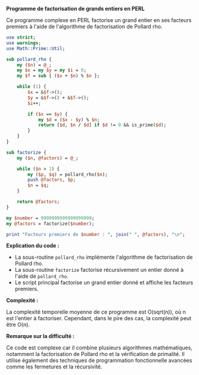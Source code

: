**Programme de factorisation de grands entiers en PERL**

Ce programme complexe en PERL factorise un grand entier en ses facteurs premiers à l'aide de l'algorithme de factorisation de Pollard rho.

```perl
use strict;
use warnings;
use Math::Prime::Util;

sub pollard_rho {
    my ($n) = @_;
    my $x = my $y = my $i = 0;
    my $f = sub { ($x + $n) % $n };

    while (1) {
        $x = &$f->();
        $y = &$f->() + &$f->();
        $i++;

        if ($x == $y) {
            my $d = ($x - $y) % $n;
            return [$d, $n / $d] if $d != 0 && is_prime($d);
        }
    }
}

sub factorize {
    my ($n, @factors) = @_;

    while ($n > 1) {
        my ($p, $q) = pollard_rho($n);
        push @factors, $p;
        $n = $q;
    }

    return @factors;
}

my $number = 9999999999999999999;
my @factors = factorize($number);

print "Facteurs premiers de $number : ", join(" ", @factors), "\n";
```

**Explication du code :**

* La sous-routine `pollard_rho` implémente l'algorithme de factorisation de Pollard rho.
* La sous-routine `factorize` factorise récursivement un entier donné à l'aide de `pollard_rho`.
* Le script principal factorise un grand entier donné et affiche les facteurs premiers.

**Complexité :**

La complexité temporelle moyenne de ce programme est O(sqrt(n)), où n est l'entier à factoriser. Cependant, dans le pire des cas, la complexité peut être O(n).

**Remarque sur la difficulté :**

Ce code est complexe car il combine plusieurs algorithmes mathématiques, notamment la factorisation de Pollard rho et la vérification de primalité. Il utilise également des techniques de programmation fonctionnelle avancées comme les fermetures et la récursivité.